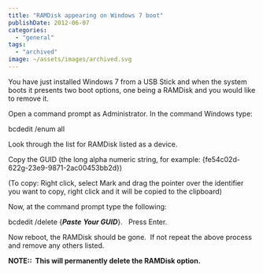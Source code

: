 ```yaml
---
title: "RAMDisk appearing on Windows 7 boot"
publishDate: 2012-06-07
categories: 
  - "general"
tags:
  - "archived"
image: ~/assets/images/archived.svg
---
```


You have just installed Windows 7 from a USB Stick and when the system boots it presents two boot options, one being a RAMDisk and you would like to remove it.

Open a command prompt as Administrator. In the command Windows type:

bcdedit /enum all <Enter>

Look through the list for RAMDisk listed as a device.

Copy the GUID (the long alpha numeric string, for example: {fe54c02d-622g-23e9-9871-2ac00453bb2d})

(To copy: Right click, select Mark and drag the pointer over the identifier you want to copy, right click and it will be copied to the clipboard)

Now, at the command prompt type the following:

bcdedit /delete {**_Paste_** **_Your GUID_**}.   Press Enter.

Now reboot, the RAMDisk should be gone.  If not repeat the above process and remove any others listed.

**NOTE::  This will permanently delete the RAMDisk option.**
